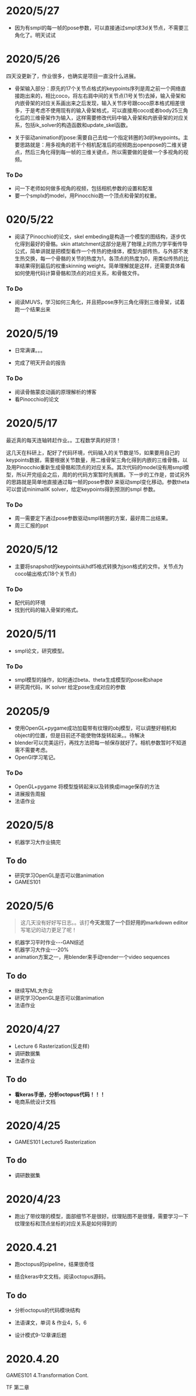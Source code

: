 # 2020/5/27

* 因为有smpl的每一帧的pose参数，可以直接通过smpl求3d关节点，不需要三角化了。明天试试

# 2020/5/26

四天没更新了，作业很多，也确实是项目一直没什么进展。

* 骨架输入部分：原先的17个关节点格式的keypoints序列是周之前一个网络直接跑出来的，相比coco，将左右肩中间的关节点(1号关节)去掉，输入骨架和内嵌骨架的对应关系画出来之后发现，输入关节序号跟coco原本格式相差很多，于是考虑不使用现有的输入骨架格式，可以直接用coco或者body25三角化后的三维骨架作为输入，这样需要修改代码中输入骨架和内嵌骨架的对应关系，包括ik_solver的构造函数和update_skel函数。

* 关于驱动animation的pose:需要自己去给一个指定转圈的3d的keypoints。主要思路就是：用多视角的若干个相机配准后的视频跑出openpose的二维关键点，然后三角化得到每一帧的三维关键点，所以需要做的是做一个多视角的视频。

### To Do

* 问一下老师如何做多视角的视频，包括相机参数的设置和配准
* 要一个smplx的model，用Pinocchio跑一个顶点和骨架的权重。

# 020/5/22

* 阅读了Pinocchio的论文，skel embeding是构造一个模型的图结构，逐步优化得到最好的骨骼。skin attatchment这部分是用了物理上的热力学平衡传导公式，简单讲就是把模型看作一个传热的绝缘体，模型内部传热，与外部不发生热交换，每一个骨骼的关节的热度为1，各顶点的热度为0，用类似传热的比率结果得到最后的权重skinning weight。简单理解就是这样，还需要具体看如何使用代码计算骨骼和顶点的对应关系，和骨骼文件。

### To Do

* 阅读MUVS，学习如何三角化，并且把pose序列三角化得到三维骨架，试着跑一个结果出来

# 2020/5/19

* 日常满课。。。

* 完成了明天开会的报告

  

### To Do

* 阅读骨骼蒙皮动画的原理解析的博客
* 看Pinocchio的论文

# 2020/5/17

最近真的每天连轴转赶作业。。工程数学真的好顶！

这几天在科研上，配好了代码环境，代码输入的关节数是15，如果要用自己的keypoints数据，需要根据关节数量，用二维骨架三角化得到内嵌的三维骨骼，以及用Pinocchio重新生成骨骼和顶点的对应关系。其次代码的model没有用smpl模型，所以开完组会之后，周的的代码方案暂时先搁置。下一步的工作是，尝试另外的思路就是简单地直接通过每一帧的pose参数$\theta$ 来驱动smpl变化移动。参数theta可以尝试minimalIK solver，给定keypoints得到预测的smpl 参数。

### To Do

* 周一需要定下通过pose参数驱动smpl转圈的方案，最好周二出结果。
* 周三汇报的ppt

# 2020/5/12

* 主要将snapshot的keypoints从hdf5格式转换为json格式的文件。关节点为coco输出格式(18个关节点)

### To Do

* 配代码的环境
* 找到代码的输入骨架的格式。



# 2020/5/11

* smpl论文，研究模型。

### To Do

- smpl模型的操作，如何通过beta、theta生成模型的pose和shape
- 研究周代码，IK solver 给定pose生成对应的参数



# 20205/9

- 使用OpenGL+pygame成功加载带有纹理的obj模型，可以调整好相机和object的位置，但是目前还不能使物体旋转起来。。待解决
- blender可以完美运行，再找方法把每一帧保存就好了。相机参数暂时不知道需不需要考虑。
- OpenGl学习笔记。



### To Do

- OpenGL+pygame 将模型旋转起来以及转换成image保存的方法
- 进展报告周报
- 法语作业



# 2020/5/8

* 机器学习大作业搞完

## To do

* 研究学习OpenGL是否可以做animation
* GAMES101

# 2020/5/6

> 这几天没有好好写日志。。该打**今天发现了一个巨好用的markdown editor** 写笔记的动力更足了呢！

* 机器学习平时作业---GAN综述
* 机器学习大作业---20%
* animation方案之一，用blender来手动render一个video sequences

## To do

* 继续写ML大作业
* 研究学习OpenGL是否可以做animation
* 法语作业

# 2020/4/27

* Lecture 6 Rasterization(反走样)
* 调研数据集
* 法语作业

## To do

* **看keras手册，分析octopus代码！！！**
* 电商系统设计文档

# 2020/4/25

* GAMES101 Lecture5 Rasterization

## To do

* 调研数据集

# 2020/4/23

* 跑出了带纹理的模型，面部细节不是很好。纹理贴图不是很懂，需要学习一下纹理坐标和顶点坐标的对应关系是如何得到的

# 2020.4.21

* 跑octopus的pipeline，结果很奇怪

* 结合keras中文文档，阅读octopus源码。

## To do

* 分析octopus的代码模块结构

* 法语课文，单词 & 作业4，5，6

* 设计模式9-12章课后题

# 2020.4.20

GAMES101 4.Transformation Cont.

TF 第二章
